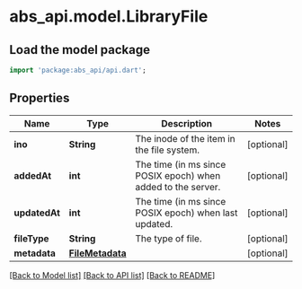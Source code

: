 # abs_api.model.LibraryFile

## Load the model package
```dart
import 'package:abs_api/api.dart';
```

## Properties
Name | Type | Description | Notes
------------ | ------------- | ------------- | -------------
**ino** | **String** | The inode of the item in the file system. | [optional] 
**addedAt** | **int** | The time (in ms since POSIX epoch) when added to the server. | [optional] 
**updatedAt** | **int** | The time (in ms since POSIX epoch) when last updated. | [optional] 
**fileType** | **String** | The type of file. | [optional] 
**metadata** | [**FileMetadata**](FileMetadata.md) |  | [optional] 

[[Back to Model list]](../README.md#documentation-for-models) [[Back to API list]](../README.md#documentation-for-api-endpoints) [[Back to README]](../README.md)


